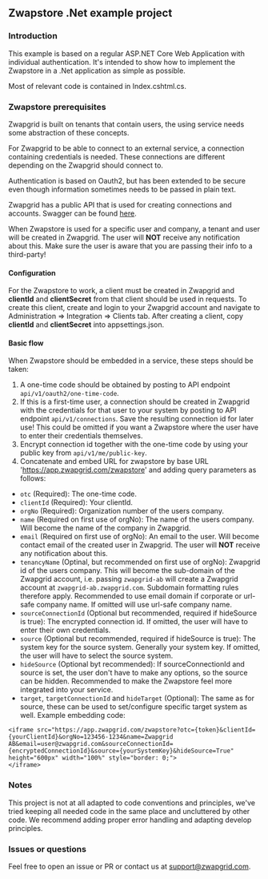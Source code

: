 ## Zwapstore .Net example project
### Introduction
This example is based on a regular ASP.NET Core Web Application with individual authentication. It's intended to show how to implement the Zwapstore in a .Net application as simple as possible.

Most of relevant code is contained in Index.cshtml.cs.

### Zwapstore prerequisites
Zwapgrid is built on tenants that contain users, the using service needs some abstraction of these concepts.

For Zwapgrid to be able to connect to an external service, a connection containing credentials is needed. These connections are different depending on the Zwapgrid should connect to.

Authentication is based on Oauth2, but has been extended to be secure even though information sometimes needs to be passed in plain text.

Zwapgrid has a public API that is used for creating connections and accounts. Swagger can be found [here](https://api.zwapgrid.com/swagger/index.html?urls.primaryName=Zwapgrid%20API%20V1).

When Zwapstore is used for a specific user and company, a tenant and user will be created in Zwapgrid. The user will **NOT** receive any notification about this. Make sure the user is aware that you are passing their info to a third-party!

#### Configuration
For the Zwapstore to work, a client must be created in Zwapgrid and **clientId** and **clientSecret** from that client should be used in requests. To create this client, create and login to your Zwapgrid account and navigate to Administration => Integration => Clients tab. After creating a client, copy **clientId** and **clientSecret** into appsettings.json.

#### Basic flow
When Zwapstore should be embedded in a service, these steps should be taken:
1. A one-time code should be obtained by posting to API endpoint `api/v1/oauth2/one-time-code`.
2. If this is a first-time user, a connection should be created in Zwapgrid with the credentials for that user to your system by posting to API endpoint `api/v1/connections`. Save the resulting connection id for later use! This could be omitted if you want a Zwapstore where the user have to enter their credentials themselves.
3. Encrypt connection id together with the one-time code by using your public key from `api/v1/me/public-key`.
4. Concatenate and embed URL for zwapstore by base URL 'https://app.zwapgrid.com/zwapstore' and adding query parameters as follows:
 - `otc` (Required): The one-time code.
 - `clientId` (Required): Your clientId.
 - `orgNo` (Required): Organization number of the users company.
 - `name` (Required on first use of orgNo): The name of the users company. Will become the name of the company in Zwapgrid.
 - `email` (Required on first use of orgNo): An email to the user. Will become contact email of the created user in Zwapgrid. The user will **NOT** receive any notification about this.
 - `tenancyName` (Optinal, but recommended on first use of orgNo): Zwapgrid id of the users company. This will become the sub-domain of the Zwapgrid account, i.e. passing `zwapgrid-ab` will create a Zwapgrid account at `zwapgrid-ab.zwapgrid.com`. Subdomain formatting rules therefore apply. Recommended to use email domain if corporate or url-safe company name. If omitted will use url-safe company name.
 - `sourceConnectionId` (Optional but recommended, required if hideSource is true): The encrypted connection id. If omitted, the user will have to enter their own credentials.
 - `source` (Optional but recommended, required if hideSource is true): The system key for the source system. Generally your system key. If omitted, the user will have to select the source system.
 - `hideSource` (Optional byt recommended): If sourceConnectionId and source is set, the user don't have to make any options, so the source can be hidden. Recommended to make the Zwapstore feel more integrated into your service.
 - `target`, `targetConnectionId` and `hideTarget` (Optional): The same as for source, these can be used to set/configure specific target system as well.
 Example embedding code: 
 ```
<iframe src="https://app.zwapgrid.com/zwapstore?otc={token}&clientId={yourClientId}&orgNo=123456-1234&name=Zwapgrid AB&email=user@zwapgrid.com&sourceConnectionId={encryptedConnectionId}&source={yourSystemKey}&hideSource=True" height="600px" width="100%" style="border: 0;">
</iframe>
```
 
### Notes
This project is not at all adapted to code conventions and principles, we've tried keeping all needed code in the same place and uncluttered by other code. We recommend adding proper error handling and adapting develop principles.

### Issues or questions
Feel free to open an issue or PR or contact us at support@zwapgrid.com.